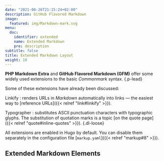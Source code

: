 ```yaml
---
date: "2021-08-26T21:15:24+02:00"
description: GitHub Flavored Markdown
image:
  featured: img/Markdown-mark.svg
menu:
  doc:
    identifier: extended
    name: Extended Markdown
    pre: description
subtitle: false
title: Extended Markdown Layout
weight: 10
---
```


**PHP Markdown Extra** and **GitHub Flavored Markdown (GFM)** offer some widely used extensions to the basic *_Commonmark_* syntax.
{.p-lead} <!--more-->

Some of these extensions have already been discussed:

Linkify
: renders URLs in _Markdown_ automatically into links — the easiest way to [reference URLs]({{< relref "link#linkify" >}}).

Typographer
: substitutes ASCII punctuation characters with typographic glyphs. The substitution of quotation marks is a topic [on the quote page]({{< relref "quote#inline-quotes" >}}).
{.dl-loose}

All extensions are enabled in Hugo by default. You can disable them separately in the configuration file [`markup.yaml`]({{< relref "markup#8" >}}).

## Extended Markdown Elements
